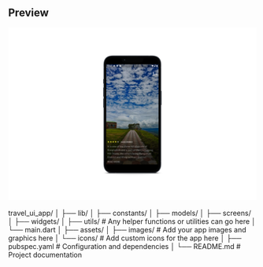 ## Preview
![Preview](assets/images/Travel.png)

travel_ui_app/
│
├── lib/
│   ├── constants/
│   ├── models/
│   ├── screens/
│   ├── widgets/
│   ├── utils/  # Any helper functions or utilities can go here
│   └── main.dart
│
├── assets/
│   ├── images/ # Add your app images and graphics here
│   └── icons/  # Add custom icons for the app here
│
├── pubspec.yaml  # Configuration and dependencies
│
└── README.md  # Project documentation
